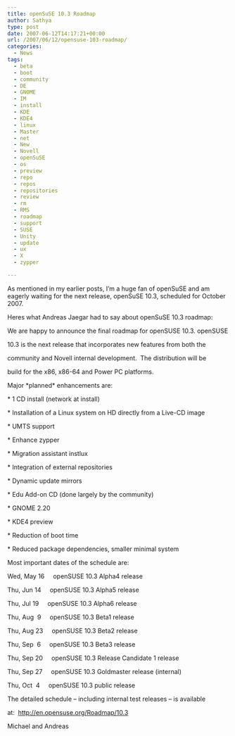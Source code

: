 ```yaml
---
title: openSuSE 10.3 Roadmap
author: Sathya
type: post
date: 2007-06-12T14:17:21+00:00
url: /2007/06/12/opensuse-103-roadmap/
categories:
  - News
tags:
  - beta
  - boot
  - community
  - DE
  - GNOME
  - IM
  - install
  - KDE
  - KDE4
  - linux
  - Master
  - net
  - New
  - Novell
  - openSuSE
  - os
  - preview
  - repo
  - repos
  - repositories
  - review
  - rm
  - RMS
  - roadmap
  - support
  - SUSE
  - Unity
  - update
  - ux
  - X
  - zypper

---
```

As mentioned in my earlier posts, I&#8217;m a huge fan of openSuSE and am eagerly waiting for the next release, openSuSE 10.3, scheduled for October 2007.

Heres what Andreas Jaegar had to say about openSuSE 10.3 roadmap:

We are happy to announce the final roadmap for openSUSE 10.3. openSUSE
  
10.3 is the next release that incorporates new features from both the
  
community and Novell internal development.  The distribution will be
  
build for the x86, x86-64 and Power PC platforms.

Major \*planned\* enhancements are:

* 1 CD install (network at install)
  
* Installation of a Linux system on HD directly from a Live-CD image
  
* UMTS support
  
* Enhance zypper
  
* Migration assistant instlux
  
* Integration of external repositories
  
* Dynamic update mirrors
  
* Edu Add-on CD (done largely by the community)
  
* GNOME 2.20
  
* KDE4 preview
  
* Reduction of boot time
  
* Reduced package dependencies, smaller minimal system

Most important dates of the schedule are:
  
Wed, May 16     openSUSE 10.3 Alpha4 release
  
Thu, Jun 14     openSUSE 10.3 Alpha5 release
  
Thu, Jul 19     openSUSE 10.3 Alpha6 release
  
Thu, Aug  9     openSUSE 10.3 Beta1 release
  
Thu, Aug 23     openSUSE 10.3 Beta2 release
  
Thu, Sep  6     openSUSE 10.3 Beta3 release
  
Thu, Sep 20     openSUSE 10.3 Release Candidate 1 release
  
Thu, Sep 27     openSUSE 10.3 Goldmaster release (internal)
  
Thu, Oct  4     openSUSE 10.3 public release

The detailed schedule &#8211; including internal test releases &#8211; is available
  
at:  <a href="http://en.opensuse.org/Roadmap/10.3" rel="nofollow">http://en.opensuse.org/Roadmap/10.3</a>

Michael and Andreas